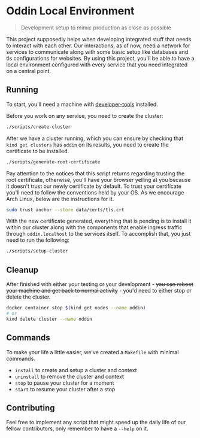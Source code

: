 # Oddin Local Environment

> Development setup to mimic production as close as possible

This project supposedly helps when developing integrated stuff that needs to interact with each other. Our interactions, as of now, need a network for services to communicate along with some basic setup like databases and tls configurations for websites. By using this project, you'll be able to have a local environment configured with every service that you need integrated on a central point.

## Running

To start, you'll need a machine with [developer-tools](https://github.com/oddin-org/development-setup) installed.

Before you work on any service, you need to create the cluster:

```bash
./scripts/create-cluster
```

After we have a cluster running, which you can ensure by checking that `kind get clusters` has `oddin` on its results, you need to create the certificate to be installed.

```bash
./scripts/generate-root-certificate
```

Pay attention to the notices that this script returns regarding trusting the root certificate, otherwise, you'll have your browser yelling at you because it doesn't trust our newly certificate by default. To trust your certificate you'll need to follow the conventions held by your OS. As we encourage Arch Linux, below are the instructions for it.

```bash
sudo trust anchor --store data/certs/tls.crt
```

With the new certificate generated, everything that is pending is to install it within our cluster along with the components that enable ingress traffic through `oddin.localhost` to the services itself. To accomplish that, you just need to run the following:

``` bash
./scripts/setup-cluster
```

## Cleanup

After finished with either your testing or your development - ~~you can reboot your machine and get back to normal activity~~ - you'd need to either stop or delete the cluster.

```bash
docker container stop $(kind get nodes --name oddin)
# or
kind delete cluster --name oddin
```

## Commands

To make your life a little easier, we've created a `Makefile` with minimal commands.

- `install` to create and setup a cluster and context
- `uninstall` to remove the cluster and context
- `stop` to pause your cluster for a moment
- `start` to resume your cluster after a stop

## Contributing

Feel free to implement any script that might speed up the daily life of our fellow contributors, only remember to have a `--help` on it.
